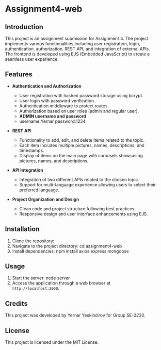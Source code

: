 # Assignment4-web
## Introduction

This project is an assignment submission for Assignment 4. The project implements various functionalities including user registration, login, authentication, authorization, REST API, and integration of external APIs. The frontend is developed using EJS (Embedded JavaScript) to create a seamless user experience.

## Features

- **Authentication and Authorization**
  - User registration with hashed password storage using bcrypt.
  - User login with password verification.
  - Authentication middleware to protect routes.
  - Authorization based on user roles (admin and regular user).
  - **ADMIN username and password**
  - username:Yernar password:1234

- **REST API**
  - Functionality to add, edit, and delete items related to the topic.
  - Each item includes multiple pictures, names, descriptions, and timestamps.
  - Display of items on the main page with carousels showcasing pictures, names, and descriptions.

- **API Integration**
  - Integration of two different APIs related to the chosen topic.
  - Support for multi-language experience allowing users to select their preferred language.

- **Project Organization and Design**
  - Clean code and project structure following best practices.
  - Responsive design and user interface enhancements using EJS.

## Installation

1. Clone the repository:
2. Navigate to the project directory: cd assignment4-web
3. Install dependencies: npm install axios express mongoose
## Usage

1. Start the server: node server
2. Access the application through a web browser at `http://localhost:3000`.


## Credits

This project was developed by Yernar Yeskindirov for Group SE-2230.

## License

This project is licensed under the MIT License.







